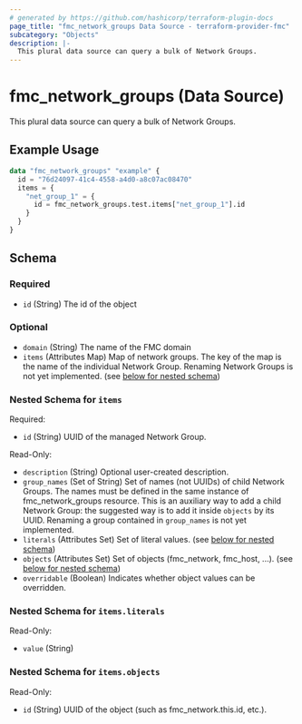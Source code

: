 ```yaml
---
# generated by https://github.com/hashicorp/terraform-plugin-docs
page_title: "fmc_network_groups Data Source - terraform-provider-fmc"
subcategory: "Objects"
description: |-
  This plural data source can query a bulk of Network Groups.
---
```


# fmc_network_groups (Data Source)

This plural data source can query a bulk of Network Groups.

## Example Usage

```terraform
data "fmc_network_groups" "example" {
  id = "76d24097-41c4-4558-a4d0-a8c07ac08470"
  items = {
    "net_group_1" = {
      id = fmc_network_groups.test.items["net_group_1"].id
    }
  }
}
```

<!-- schema generated by tfplugindocs -->
## Schema

### Required

- `id` (String) The id of the object

### Optional

- `domain` (String) The name of the FMC domain
- `items` (Attributes Map) Map of network groups. The key of the map is the name of the individual Network Group. Renaming Network Groups is not yet implemented. (see [below for nested schema](#nestedatt--items))

<a id="nestedatt--items"></a>
### Nested Schema for `items`

Required:

- `id` (String) UUID of the managed Network Group.

Read-Only:

- `description` (String) Optional user-created description.
- `group_names` (Set of String) Set of names (not UUIDs) of child Network Groups. The names must be defined in the same instance of fmc_network_groups resource. This is an auxiliary way to add a child Network Group: the suggested way is to add it inside `objects` by its UUID. Renaming a group contained in `group_names` is not yet implemented.
- `literals` (Attributes Set) Set of literal values. (see [below for nested schema](#nestedatt--items--literals))
- `objects` (Attributes Set) Set of objects (fmc_network, fmc_host, ...). (see [below for nested schema](#nestedatt--items--objects))
- `overridable` (Boolean) Indicates whether object values can be overridden.

<a id="nestedatt--items--literals"></a>
### Nested Schema for `items.literals`

Read-Only:

- `value` (String)


<a id="nestedatt--items--objects"></a>
### Nested Schema for `items.objects`

Read-Only:

- `id` (String) UUID of the object (such as fmc_network.this.id, etc.).
